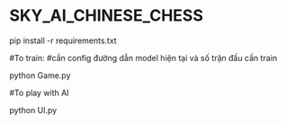 # SKY_AI_CHINESE_CHESS
pip install -r requirements.txt

#To train:
#cần config đường dẫn model hiện tại và số trận đấu cần train

python Game.py

#To play with AI

python UI.py
